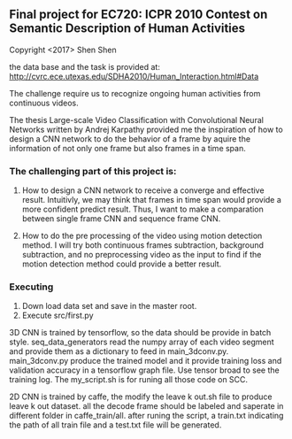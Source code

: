 ## Final project for EC720: ICPR 2010 Contest on Semantic Description of Human Activities

Copyright <2017> Shen Shen

the data base and the task is provided at:
http://cvrc.ece.utexas.edu/SDHA2010/Human_Interaction.html#Data

The challenge require us to recognize ongoing human activities from continuous videos.

The thesis Large-scale Video Classification with Convolutional Neural Networks written by Andrej Karpathy provided me the inspiration of how to design a CNN network to do the behavior of a frame by aquire the information of not only one frame but also frames in a time span.

### The challenging part of this project is:

1. How to design a CNN network to receive a converge and effective result. Intuitivly, we may think that frames in time span would provide a more confident predict result. Thus, I want to make a comparation between single frame CNN and sequence frame CNN.

2. How to do the pre processing of the video using motion detection method. I will try both continuous frames subtraction, background subtraction, and no preprocessing video as the input to find if the motion detection method could provide a better result.

### Executing
1. Down load data set and save in the master root.
2. Execute src/first.py
 
 3D CNN is trained by tensorflow, so the data should be provide in batch style.
 seq_data_generators read the numpy array of each video segment and provide them as a dictionary to feed in main_3dconv.py. main_3dconv.py produce the trained model and it provide training loss and validation accuracy in a tensorflow graph file. Use tensor broad to see the training log.
 The my_script.sh is for runing all those code on SCC.
 

 2D CNN is trained by caffe, the modify the leave k out.sh file to produce leave k out dataset.
 all the decode frame should be labeled and saperate in different folder in caffe_train/all. after runing the script, a train.txt indicating the path of all train file and a test.txt file will be generated.

